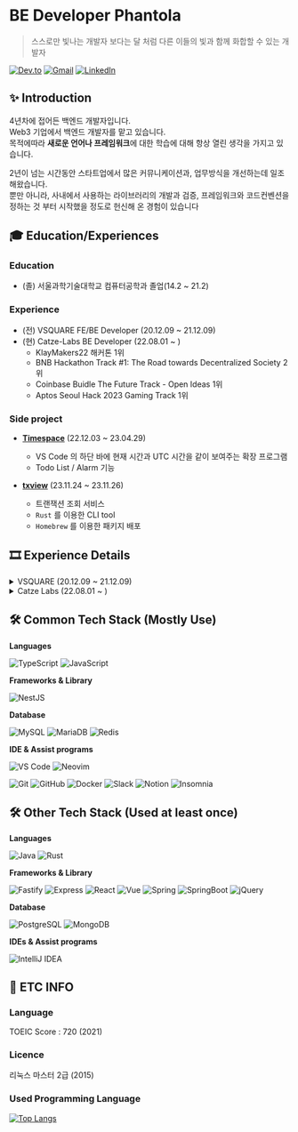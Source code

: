 # BE Developer Phantola

> 스스로만 빛나는 개발자 보다는 달 처럼 다른 이들의 빛과 함께 화합할 수 있는 개발자

[![Dev.to](https://img.shields.io/badge/Phantola's%20dev.to-0A0A0A.svg?&style=for-the-badge&logo=dev.to&logoColor=white)](https://dev.to/phantolajang)
[![Gmail](https://img.shields.io/badge/phantoladev@gmail.com-EA4335.svg?&style=for-the-badge&logo=Gmail&logoColor=white)](mailto:phantoladev@gmail.com)
[![LinkedIn](https://img.shields.io/badge/phantola-0E76A8.svg?&style=for-the-badge&logo=LinkedIn&logoColor=white)](https://www.linkedin.com/in/phantola/)

## ✨ Introduction

4년차에 접어든 백엔드 개발자입니다.  
Web3 기업에서 백엔드 개발자를 맡고 있습니다.  
목적에따라 **새로운 언어나 프레임워크**에 대한 학습에 대해 항상 열린 생각을 가지고 있습니다.  


2년이 넘는 시간동안 스타트업에서 많은 커뮤니케이션과, 업무방식을 개선하는데 일조해왔습니다.  
뿐만 아니라, 사내에서 사용하는 라이브러리의 개발과 검증, 프레임워크와 코드컨벤션을 정하는 것 부터 시작했을 정도로 헌신해 온 경험이 있습니다

## 🎓 Education/Experiences

### Education
- (졸) 서울과학기술대학교 컴퓨터공학과 졸업(14.2 ~ 21.2)

### Experience
- (전) VSQUARE FE/BE Developer (20.12.09 ~ 21.12.09)
- (현) Catze-Labs BE Developer (22.08.01 ~ )
  - KlayMakers22 해커톤 1위
  - BNB Hackathon Track #1: The Road towards Decentralized Society 2위
  - Coinbase Buidle The Future Track - Open Ideas 1위
  - Aptos Seoul Hack 2023 Gaming Track 1위 

### Side project
- [**Timespace**](https://github.com/Phantola/TimeSpace) (22.12.03 ~ 23.04.29)
  - VS Code 의 하단 바에 현재 시간과 UTC 시간을 같이 보여주는 확장 프로그램 
  - Todo List / Alarm 기능

- [**txview**](https://github.com/Phantola/txview) (23.11.24 ~ 23.11.26)
  - 트랜잭션 조회 서비스
  - `Rust` 를 이용한 CLI tool
  - `Homebrew` 를 이용한 패키지 배포

## 🎞 Experience Details

<details>
  <summary>VSQUARE (20.12.09 ~ 21.12.09)</summary>
  <div markdown="1">
  
  프론트단의 **연동업무**와 **CMS 시스템 개발**, **백엔드 로직, API 개발**을 담당했습니다.  
  중소기업이 예년 수익을 당해 2분기 만에 채우는 동안의 개발 역량을 맡아왔습니다.
    
    
  |IDE|Groupware|CI/CD|Version Control|
  |----|----|----|----|
  |IntelliJ IDEA| Slack, Zeplin, FileZilla|Zenkins|Git

  #### 📜 Projects summary

  - [**총신대학교**](http://www.chongshin.ac.kr) ![role-badge](https://img.shields.io/badge/Role-FE-red)

    - JavaScript, HTML5/CSS. 퍼블리싱 작업 및 프론트 연동
    - 백오피스 연동 (학생 조회, 증명서 출력, 기타 기존 시스템과의 마이그레이션 작업)

  - [**자생한방병원**](https://jaseng.education) ![role-badge](https://img.shields.io/badge/Role-FE-red)
    - 퍼블리싱
    - 내부 이메일 발송 로직 구현
    - 내부 LMS 수료증 PDF 파일 구현
    - 유료강의 쿠폰 기능 Table 설계, SQL 구현, API 설계 및 구현, 프론트 연동.
  - [**한국여성인권진흥원**](http://edu.stop.or.kr) ![role-badge](https://img.shields.io/badge/Role-FE-red)
    - 퍼블리싱
    - 메뉴 및 데이터 연동
    - 회원가입/로그인 구현
    - JavaScript 를 사용한 캐로셀 개발 및 애니메이션 구현
    - 회원가입 부터 수료증 출력 까지 플로우의 프론트 비즈니스 로직 개발 (LMS)
  - [**정화예술대학교 메인페이지 및 학사정보시스템**](http://jb.ac.kr) ![role-badge](https://img.shields.io/badge/Role-FE/BE-blueviolet)
    - 메인 페이지 컨텐츠 연동
    - 내부 CMS 페이지 3rd party 라이브러리 연동 (Chart.js)
    - 내부 CMS 페이지 전반적인 데이터 연동
    - 내부 CMS 페이지 Table 설계 및 SQL 개발 (학생 상담 기능)
    - 내부 CMS 페이지 API 개발 (학생 상담 기능)
    - 전반적인 백오피스 및 메인페이지 유지보수
  - [**어린이급식관리지원센터**](https://eip.ccfsm.or.kr/) ![role-badge](https://img.shields.io/badge/Role-BE-skyblue)
  - [**어린이급식관리지원센터 식단관리서비스**](https://menuplan.ccfsm.or.kr/) ![role-badge](https://img.shields.io/badge/Role-BE-skyblue)
    - CMS 페이지 퍼블리싱 작업 및 프론트 연동
    - 식단표 편집기능 구현
    - 식단표, 레시피, 음식, 영양소 백엔드 로직 개발
    - 관련 기능 API 설계 및 SQL 개발
    - 식단표 작성 화면 연동 및 로직 개발
    - 식단표, 영양소 통계 Excel file export 로직 개발
    - 기타 비즈니스 로직 구현 (LMS)
    - 시스템 유지보수
  - **Project Cygnus** - Spring, Mybatis / jQuery, VaniliaJS 이용한 E-commerce 솔루션
    - 회원정보 Table 설계 및 SQL 구현
    - 상품 Table 설계 및 관련 CRUD 기능 개발
    - 상품 카테고리 기능 개발
    - 상품 프리뷰 영상 플레이어 개발
    - PG사 결제모듈(이니시스) 연동
  </div>
</details>
  
<details>
  <summary>Catze Labs (22.08.01 ~ )</summary>
  <div markdown="1">

  사내 모든 서비스의 백엔드 개발을 홀로 맡았습니다. 해외 개발자들 및 관계사들과 함께 이벤트를 기획, 개발, 배포, 운영해 온 노하우가 있습니다.
  플랫폼 특성 상 가상자산을 인게임 재화로 환금하는 서비스를 개발하였습니다. 기존 배치 프로세스로 처리해오던 것을 실시간 처리로 전환하는 경험을 했습니다.  
  약 80만명에 이르는 유저를 보유하고 있는 서비스입니다.
  입사 초기부터 현재까지 유지보수 및 개발을 진행중이며, 특히나 기존에 존재하던 기술부채를 해소해 왔습니다.

  아래에 서술 프로덕트들을 한 눈에 보고 관리 할 수 있는 통합 백오피스의 서버 개발을 맡았습니다.
  보안성이 중시되므로 양방향 암호화 적용 및 `Slack`, QR code를 통한 OTP 및 2FA 기능을 개발하였으며
  서버 간 통신에 부분적으로 `gRPC` 를 적용하여 오버헤드를 줄인 경험이 있습니다.

  이런 경험과 프로덕트 개발을 통해 Consensys 투자 유치를 이끌어냈습니다.
      
  |IDE|Groupware|CI/CD|Version Control|
  |----|----|----|----|
  |VS Code, NeoVim| Slack, Figma, Notion|Github Action, EKS, GCP, Kubernates, etc..|Git

  #### 📜 Projects summary

  - [**Yooldo**](https://app.yooldo.gg) ![role-badge](https://img.shields.io/badge/Role-BE-skyblue)

    모든 백엔드 개발을 맡았습니다. 해외 개발자들 및 관계사들과 함께 이벤트를 기획, 개발, 배포, 운영해 온 노하우가 있습니다.  
    플랫폼 특성 상 가상자산을 인게임 재화로 환금하는 서비스를 개발하였습니다. 기존 배치 프로세스로 처리해오던 것을 실시간 처리로 전환하는 경험을 했습니다.
    약 90만명에 이르는 유저를 보유하고 있는 서비스입니다.
    
    - NFT를 기반으로한 P2E 게임 플랫폼
    - Web3 Indexer 를 이용한 비즈니스 로직 개발
    - BE 전체 구축
    - Google OAuth 연동
    - 온체인 토큰 (ERC-20) 과 게임 VC(Virtual Currency) 로의 양방향 비즈니스 로직 설계 및 개발
    - 게임 어뷰징에 대한 재판 시스템 개발 및 리팩토링

  - **Alice-bot** (개발 중단) ![role-badge](https://img.shields.io/badge/Role-BE/Dev-blue)  
    - Web3 커뮤니티 CyberGalz의 디스코드 봇
    - Virtual Currency 를 이용한 디스코드 서버 내 경제 시스템을 구현
    - Table 설계, 비즈니스 로직 및 API Endpoint 구현
    - 트위터 API 이용한 필터 기능 개발
    - 타 프로덕트와 Virtual Currency 연동

  - [**KUP**](https://kup.vercel.app) ![role-badge](https://img.shields.io/badge/Role-STAFF-black)  
    - DoraHacks 에서 주관한 KlayMakers22 출품작
    - NFT & Metaverse 부문 1위
    - 기획 참여
    
  - [**R3plica**](https://r3plica-web.vercel.app) ![role-badge](https://img.shields.io/badge/Role-BE-skyblue)  
    - **BNB Chain innovation Hackathon (BNB Chain) / Coinbase Buidle The Future (XDC Chain)** 출품작
    - BNB Hackathon Track #1: The Road towards Decentralized Society 2위
    - Coinbase Buidle The Future Track - Open Ideas 1위
    - BE 전체 참여 (Table 설계, 비즈니스 로직, API 엔드포인트, Indexer 등)
    
  - [**Aptoplay**](https://aptoplay-web.vercel.app/) ![role-badge](https://img.shields.io/badge/Role-BE-skyblue)
    - Aptos Seoul Hack 2023 Gaming Track 1위
    - BE 전체 개발
    - [**Aptoplay-core**](https://www.npmjs.com/package/aptoplay-core) 라이브러리 전체 개발

  - **Trouble punk Game Server** ![role-badge](https://img.shields.io/badge/Role-BE-skyblue)
    - P2E Game `Trouble-punk : Cybergalz` 의 게임서버
    - Firebase Firestore 이용
    - BE 전체 구축
    - 리그 설계 및 보상정산 개발

  - **Autosang Server (Deprecated)** ![role-badge](https://img.shields.io/badge/Role-BE-skyblue)
    - 전략 기반 자동매매 시스템
    - BE 초기 세팅 및 피드백

  - **Catze Backoffice** ![role-badge](https://img.shields.io/badge/Role-BE-skyblue)
    - 사내 백오피스 시스템
    - BE 전체 구축
    - Github PR Auto Merge 기능 개발
    - 각 프로덕트 별 관리 기능 개발
    - Google OAuth 연동
    - Slack OTP 기능 개발
    - QR code 를 통한 2FA 기능 개발

  - **Catze Nest Logger** ![role-badge](https://img.shields.io/badge/Role-BE-skyblue)
    - 사내 모니터링용 NestJS Logger 라이브러리
    - 데코레이터를 통한 자동 로거 인젝션 및 메소드 추적
    - 기존에 사내에 존재하지 않았던 로깅 시스템을 시작하는 계기
   
  - **Catze Nest Crypto** ![role-badge](https://img.shields.io/badge/Role-BE-skyblue)
    - 양방향 암호화 라이브러리
    - 전자봉투 암호화를 구현한 사내 NestJS Library
    - 데코레이터를 통한 Request, Repsonse parsing
   
 - **Brickgirls** ![role-badge](https://img.shields.io/badge/Role-BE-skyblue)
    - 텔레그램 게임 생태계에 web3 게임 퍼블리싱 함
    - 서버와 RDB 테이블 설계
    - API 개발
    - Telegram Bot 개발
    
  </div>
  
</details>

## 🛠 Common Tech Stack (Mostly Use)

**Languages**  

![TypeScript](https://img.shields.io/badge/TypeScript-3178C6.svg?&style=for-the-badge&logo=TypeScript&logoColor=white)
![JavaScript](https://img.shields.io/badge/JavaScript-f7df12.svg?&style=for-the-badge&logo=JavaScript&logoColor=black)

**Frameworks & Library**   

![NestJS](https://img.shields.io/badge/NestJS-E0234E.svg?&style=for-the-badge&logo=NestJS&logoColor=white)

**Database**  

![MySQL](https://img.shields.io/badge/MySQL-4479A1.svg?&style=for-the-badge&logo=MySQL&logoColor=white)
![MariaDB](https://img.shields.io/badge/MariaDB-003545.svg?&style=for-the-badge&logo=MariaDB&logoColor=white)
![Redis](https://img.shields.io/badge/Redis-DC382D.svg?&style=for-the-badge&logo=Redis&logoColor=white)

**IDE & Assist programs**  

![VS Code](https://img.shields.io/badge/Visual%20Studio%20Code-007ACC.svg?&style=for-the-badge&logo=VisualStudioCode&logoColor=white)
![Neovim](https://img.shields.io/badge/Neovim-57A143.svg?&style=for-the-badge&logo=Neovim&logoColor=white)

![Git](https://img.shields.io/badge/Git-F05032.svg?&style=for-the-badge&logo=Git&logoColor=white)
![GitHub](https://img.shields.io/badge/GitHub-181717.svg?&style=for-the-badge&logo=GitHub&logoColor=white)
![Docker](https://img.shields.io/badge/Docker-2496ED.svg?&style=for-the-badge&logo=Docker&logoColor=white)
![Slack](https://img.shields.io/badge/Slack-4A154B.svg?&style=for-the-badge&logo=Slack&logoColor=white)
![Notion](https://img.shields.io/badge/Notion-000000.svg?&style=for-the-badge&logo=Notion&logoColor=white)
![Insomnia](https://img.shields.io/badge/Insomnia-4000BF.svg?&style=for-the-badge&logo=Insomnia&logoColor=white)


## 🛠 Other Tech Stack (Used at least once)

**Languages**  

![Java](https://img.shields.io/badge/Java-00736.svg?&style=for-the-badge&logo=Java&logoColor=white)
![Rust](https://img.shields.io/badge/Rust-000000.svg?&style=for-the-badge&logo=Rust&logoColor=white)

**Frameworks & Library**  

![Fastify](https://img.shields.io/badge/Fastify-000000.svg?&style=for-the-badge&logo=Fastify&logoColor=white)
![Express](https://img.shields.io/badge/Express-000000.svg?&style=for-the-badge&logo=Express&logoColor=white)
![React](https://img.shields.io/badge/React-61DAFB.svg?&style=for-the-badge&logo=React&logoColor=black)
![Vue](https://img.shields.io/badge/Vue.js-4FC08D.svg?&style=for-the-badge&logo=Vue.js&logoColor=white)
![Spring](https://img.shields.io/badge/Spring-6DB33F.svg?&style=for-the-badge&logo=Spring&logoColor=white)
![SpringBoot](https://img.shields.io/badge/Spring%20Boot-6DB33F.svg?&style=for-the-badge&logo=SpringBoot&logoColor=white)
![jQuery](https://img.shields.io/badge/jQuery-0769AD.svg?&style=for-the-badge&logo=jQuery&logoColor=white)

**Database**

![PostgreSQL](https://img.shields.io/badge/PostgreSQL-4169E1.svg?&style=for-the-badge&logo=PostgreSQL&logoColor=white)
![MongoDB](https://img.shields.io/badge/MongoDB-47A248.svg?&style=for-the-badge&logo=MongoDB&logoColor=white)

**IDEs & Assist programs**

![IntelliJ IDEA](https://img.shields.io/badge/IntelliJ%20IDEA-000000.svg?&style=for-the-badge&logo=IntelliJIDEA&logoColor=white)

## 🚬 ETC INFO

### Language

TOEIC Score : 720 (2021)

### Licence

리눅스 마스터 2급 (2015)

### Used Programming Language

[![Top Langs](https://github-readme-stats.vercel.app/api/top-langs/?username=Phantola&layout=compact)](https://github.com/Phantola/github-readme-stats)

